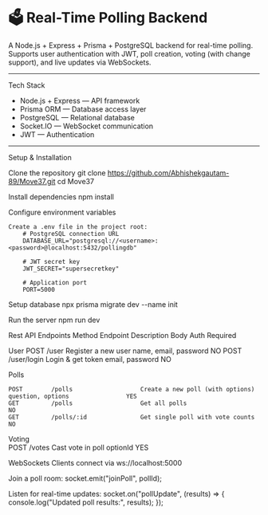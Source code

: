 # 🗳 Real-Time Polling Backend

A Node.js + Express + Prisma + PostgreSQL backend for real-time polling.  
Supports user authentication with JWT, poll creation, voting (with change support), and live updates via WebSockets.

---

  Tech Stack
- Node.js + Express — API framework  
- Prisma ORM — Database access layer  
- PostgreSQL — Relational database  
- Socket.IO — WebSocket communication  
- JWT — Authentication  

---

Setup & Installation

 Clone the repository
    git clone https://github.com/Abhishekgautam-89/Move37.git
    cd Move37

Install dependencies
    npm install

Configure environment variables

    Create a .env file in the project root:
        # PostgreSQL connection URL
        DATABASE_URL="postgresql://<username>:<password>@localhost:5432/pollingdb"

        # JWT secret key
        JWT_SECRET="supersecretkey"

        # Application port
        PORT=5000


Setup database
    npx prisma migrate dev --name init

Run the server
  npm run dev

Rest API Endpoints
    Method	    Endpoint	             Description	                           Body                         Auth Required

   User
    POST	    /user	                 Register a new user	                   name, email, password            NO
    POST	    /user/login	             Login & get token	                       email, password                  NO

   Polls
    
    POST	    /polls	                 Create a new poll (with options)	       question, options                YES
    GET	        /polls	                 Get all polls	                                                            NO
    GET	        /polls/:id	             Get single poll with vote counts	                                        NO

   Voting   
    POST	    /votes	                 Cast vote in poll	                       optionId                         YES


WebSockets
  Clients connect via ws://localhost:5000

  Join a poll room:
    socket.emit("joinPoll", pollId);

  Listen for real-time updates:
    socket.on("pollUpdate", (results) => {
    console.log("Updated poll results:", results);
    });  